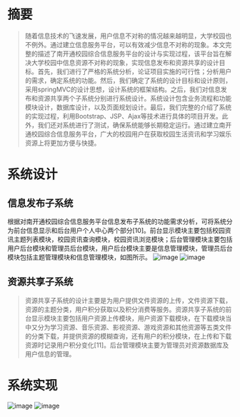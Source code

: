 # 摘要
>随着信息技术的飞速发展，用户信息不对称的情况越来越明显，大学校园也不例外。通过建立信息服务平台，可以有效减少信息不对称的现象。本文完整的描述了南开通校园综合信息服务平台的设计与实现过程，该平台旨在解决大学校园中信息资源不对称的现象，实现信息发布和资源共享的设计目标。首先，我们进行了严格的系统分析，论证项目实施的可行性；分析用户的需求，确定系统的功能。然后，我们确定了系统的设计目标和设计原则，采用springMVC的设计思想，设计系统的框架结构。之后，我们对信息发布和资源共享两个子系统分别进行系统设计。系统设计包含业务流程和功能模块设计，数据库设计，以及页面规划设计。最后，我们完整的介绍了系统的实现过程，利用Bootstrap、JSP、Ajax等技术进行具体的项目开发。此外，我们还对系统进行了测试，确保系统能够长期稳定运行。通过建立南开通校园综合信息服务平台，广大的校园用户在获取校园生活资讯和学习娱乐资源上将更加方便与快捷。
# 系统设计
## 信息发布子系统
根据对南开通校园综合信息服务平台信息发布子系统的功能需求分析，可将系统分为前台信息显示和后台用户个人中心两个部分[10]。前台显示模块主要包括校园资讯主题列表模块，校园资讯查询模块，校园资讯浏览模块；后台管理模块主要包括用户后台模块和管理员后台模块，用户后台模块主要是信息管理模块，管理员后台模块包括主题管理模块和信息管理模块，如图所示。
![image](https://user-images.githubusercontent.com/65938555/155109793-5dbfe906-d132-4f2f-98c2-83278babe83d.png)
![image](https://user-images.githubusercontent.com/65938555/155109891-336f65ba-f185-4efa-ac08-6cd1a06a1ad7.png)
## 资源共享子系统
>资源共享子系统的设计主要是为用户提供文件资源的上传，文件资源下载，资源的主题分类，用户积分获取以及积分消费等服务。资源共享子系统的前台显示模块主要包括用户资源上传模块，用户资源下载模块，在下载模块当中又分为学习资源、音乐资源、影视资源、游戏资源和其他资源等五类文件的分类下载，并提供资源的模糊查询，还有用户的积分模块，在上传和下载资源时记录用户积分变化[11]。后台管理模块主要为管理员对资源数据库及用户信息的管理。
# 系统实现
![image](https://user-images.githubusercontent.com/65938555/155110517-50812b76-84de-45d6-b6c6-cb7f96072f09.png)
![image](https://user-images.githubusercontent.com/65938555/155110572-1af8c0b9-889d-44f7-a620-4092dde6c702.png)
